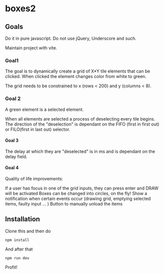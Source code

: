 # boxes2

## Goals

Do it in pure javascript. Do not use jQuery, Underscore and such.

Maintain project with vite.

### Goal1

The goal is to dynamically create a grid of X*Y tile elements that can be clicked. When clicked the element changes color from white to green.

The grid needs to be constrained to x (rows < 200) and y (columns < 8).

### Goal 2
A green element is a selected element.

When all elements are selected a process of deselecting every tile begins. The direction of the "deselection" is dependant on the FIFO (first in first out) or FILO(first in last out) selector.

#### Goal 3
The delay at which they are "deselected" is in ms and is dependant on the delay field.

#### Goal 4
Quality of life improvements:

If a user has focus in one of the grid inputs, they can press enter and DRAW will be activated
Boxes can be changed into circles, on the fly!
Show a notification when certain events occur (drawing grid, emptying selected items, faulty input ... )
Button to manually unload the items

## Installation
Clone this and then do 
```
npm install
```

And after that 
```
npm run dev
```

Profit!

